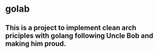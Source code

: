 # golab

## This is a project to implement clean arch priciples with golang following Uncle Bob and making him proud.

